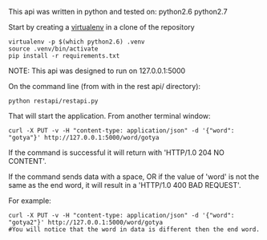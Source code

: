 
This api was written in python and tested on:
  python2.6
  python2.7


Start by creating a [virtualenv][1] in a clone of the repository


    virtualenv -p $(which python2.6) .venv
    source .venv/bin/activate
    pip install -r requirements.txt

NOTE: This api was designed to run on 127.0.0.1:5000

On the command line (from with in the rest api/ directory):

    python restapi/restapi.py

That will start the application. From another terminal window:

    curl -X PUT -v -H "content-type: application/json" -d '{"word": "gotya"}' http://127.0.0.1:5000/word/gotya

If the command is successful it will return with 'HTTP/1.0 204 NO CONTENT'.

If the command sends data with a space, OR if the value of 'word' is not the same as the end word,
it will result in a 'HTTP/1.0 400 BAD REQUEST'.

For example:

    curl -X PUT -v -H "content-type: application/json" -d '{"word": "gotya2"}' http://127.0.0.1:5000/word/gotya
    #You will notice that the word in data is different then the end word.

[1]: http://www.virtualenv.org/en/latest/
